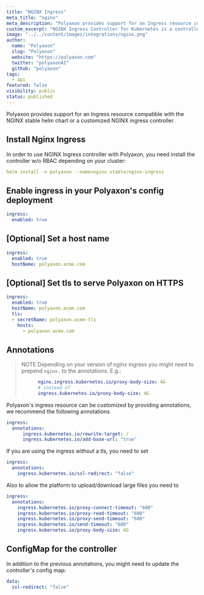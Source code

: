 ```yaml
---
title: "NGINX Ingress"
meta_title: "nginx"
meta_description: "Polyaxon provides support for an Ingress resource compatible with the Nginx stable helm chart."
custom_excerpt: "NGINX Ingress Controller for Kubernetes is a controller built around the Kubernetes Ingress resource."
image: "../../content/images/integrations/nginx.png"
author:
  name: "Polyaxon"
  slug: "Polyaxon"
  website: "https://polyaxon.com"
  twitter: "polyaxonAI"
  github: "polyaxon"
tags: 
  - api
featured: false
visibility: public
status: published
---
```


Polyaxon provides support for an Ingress resource compatible with the NGINX stable helm chart or a customized NGINX ingress controller.

## Install Nginx Ingress

In order to use NGINX Ingress controller with Polyaxon, you need install the controller w/o RBAC depending on your cluster:

```yaml
helm install -n polyaxon --name=nginx stable/nginx-ingress
```

## Enable ingress in your Polyaxon's config deployment

```yaml
ingress:
  enabled: true
```

## [Optional] Set a host name

```yaml
ingress:
  enabled: true
  hostName: polyaxon.acme.com
```

## [Optional] Set tls to serve Polyaxon on HTTPS

```yaml
ingress:
  enabled: true
  hostName: polyaxon.acme.com
  tls: 
  - secretName: polyaxon.acme-tls
    hosts:
      - polyaxon.acme.com
```

## Annotations

> NOTE Depending on your version of nginx ingress you might need to prepend `nginx.` to the annotations. E.g.: 
> ```yaml
>       nginx.ingress.kubernetes.io/proxy-body-size: 4G
>       # instead of 
>       ingress.kubernetes.io/proxy-body-size: 4G    
> ```

Polyaxon's ingress resource can be customized by providing annotations, we recommend the following annotations

```yaml
ingress:
  annotations:
      ingress.kubernetes.io/rewrite-target: /
      ingress.kubernetes.io/add-base-url: "true"
```

If you are using the ingress without a tls, you need to set
 
```yaml
ingress:
  annotations:
    ingress.kubernetes.io/ssl-redirect: "false"
```

Also to allow the platform to upload/download large files you need to 

```yaml
ingress:
  annotations:
    ingress.kubernetes.io/proxy-connect-timeout: "600"
    ingress.kubernetes.io/proxy-read-timeout: "600"
    ingress.kubernetes.io/proxy-send-timeout: "600"
    ingress.kubernetes.io/send-timeout: "600"
    ingress.kubernetes.io/proxy-body-size: 4G
```

## ConfigMap for the controller

In addition to the previous annotations, you might need to update the controller's config map:

```yaml
data:
  ssl-redirect: "false"
```
